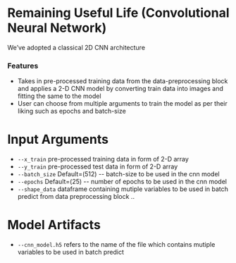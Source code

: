 # Remaining Useful Life  (Convolutional Neural Network)
We’ve adopted a classical 2D CNN architecture
### Features
- Takes in pre-processed training data from the data-preprocessing block and applies a 2-D CNN model by converting train data into images and fitting the same to the model 
- User can choose from multiple arguments to train the model as per their liking such as epochs and batch-size

# Input Arguments
- `--x_train` pre-processed training data in form of 2-D array
- `--y_train` pre-processed test data in form of 2-D array
- `--batch_size` Default=(512) -- batch-size to be used in the cnn model
- `--epochs` Default=(25) -- number of epochs to be used in the cnn model
- `--shape_data` dataframe containing mutiple variables to be used in batch predict from data preprocessing block
..

# Model Artifacts
- `--cnn_model.h5` refers to the name of the file which contains mutiple variables to be used in batch predict

